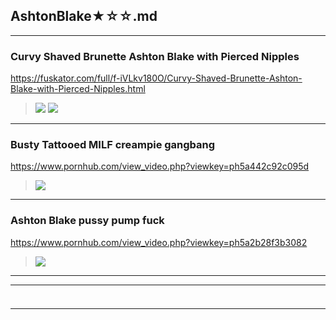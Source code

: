 ## AshtonBlake★☆☆.md
---
### Curvy Shaved Brunette Ashton Blake with Pierced Nipples
https://fuskator.com/full/f-iVLkv180O/Curvy-Shaved-Brunette-Ashton-Blake-with-Pierced-Nipples.html
>![](https://i8.fuskator.com/large/f-iVLkv180O/Curvy-Shaved-Brunette-Ashton-Blake-with-Pierced-Nipples-5.jpg)
![](https://i8.fuskator.com/large/f-iVLkv180O/Curvy-Shaved-Brunette-Ashton-Blake-with-Pierced-Nipples-6.jpg)
---
### Busty Tattooed MILF creampie gangbang
https://www.pornhub.com/view_video.php?viewkey=ph5a442c92c095d
>![](https://ci.phncdn.com/videos/201712/27/147359362/original/(m=ecuKGgaaaa)(mh=3erIRC7HcPiTrdd6)4.jpg)
---
### Ashton Blake pussy pump fuck
https://www.pornhub.com/view_video.php?viewkey=ph5a2b28f3b3082
>![](https://ci.phncdn.com/videos/201712/09/144615022/original/(m=ecuKGgaaayrGbid)(mh=BxlUfibGJRL364bb)8.jpg)
---
---
### 

>![]()
---
